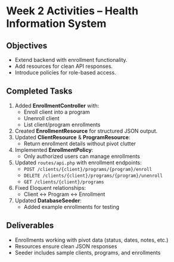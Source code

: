 # Week 2 Activities – Health Information System

## Objectives

-   Extend backend with enrollment functionality.
-   Add resources for clean API responses.
-   Introduce policies for role-based access.

## Completed Tasks

1. Added **EnrollmentController** with:
    - Enroll client into a program
    - Unenroll client
    - List client/program enrollments
2. Created **EnrollmentResource** for structured JSON output.
3. Updated **ClientResource** & **ProgramResource**:
    - Return enrollment details without pivot clutter
4. Implemented **EnrollmentPolicy**:
    - Only authorized users can manage enrollments
5. Updated `routes/api.php` with enrollment endpoints:
    - `POST /clients/{client}/programs/{program}/enroll`
    - `DELETE /clients/{client}/programs/{program}/unenroll`
    - `GET /clients/{client}/programs`
6. Fixed Eloquent relationships:
    - Client ↔ Program ↔ Enrollment
7. Updated **DatabaseSeeder**:
    - Added example enrollments for testing

## Deliverables

-   Enrollments working with pivot data (status, dates, notes, etc.)
-   Resources ensure clean JSON responses
-   Seeder includes sample clients, programs, and enrollments
